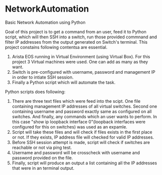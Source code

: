 # NetworkAutomation
Basic Network Automation using Python

Goal of this project is to get a command from an user, feed it to Python script, which will then SSH into a switch, run those provided commnand and filter IP addresses from the output generated on Switch's terminal. This project constains following contentsa are essential.

1) Arista EOS running in Virtual Environment (using Virtual Box). For this project 3 Virtual machines were used. One can add as many as they want. 
2) Switch is pre-configured with username, password and management IP in order to intiate SSH session. 
3) Finally a Python script which will automate the task. 

Python scripts does following:
1) There are three text files which were feed into the scipt. One file containing management IP addresses of all virtual switches. Second one containing username and password exactly same as configured on all switches. And finally, any commands which an user wants to perform. In this case "show ip loopback interface 0"(loopback interfaces were configured for this on switches) was used as an expamle. 
2) Script will take these files and will check if files exists in the first place or not. If they exists, IP address file will checked for valid IP addresses.
3) Before SSH session attempt is made, script will check if switches are reachable or not via ping test. 
4) Username and password will be crosscheck with username and password provided on the file. 
5) Finally, script will produce an output a list containing all the IP addresses that were in an terminal output.

